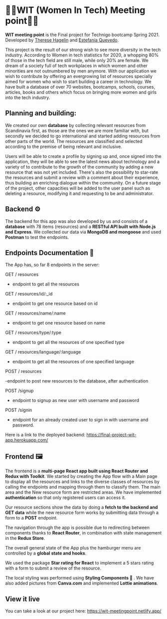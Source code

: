 <h1>👩‍💻WIT (Women In Tech) Meeting point👩‍💻</h1>

**WIT meeting point** is the Final project for Technigo bootcamp Spring 2021. Developed by <a href="https://github.com/ThereseHag">Therese Hagelin</a> and <a href="https://github.com/esteficodes">Estefanía Quevedo</a>.

This project is the result of our strong wish to see more diversity in the tech industry. According to Women in tech statistics for 2020, a whopping 80% of those in the tech field are still male, while only 20% are female. We dream of a society full of tech workplaces in which women and other minorities are not outnumbered by men anymore. With our application we wish to contribute by offering an evergrowing list of resources specially aimed for women who wish to start building a career in technology. We have built a database of over 70 websites, bootcamps, schools, courses, articles, books and others which focus on bringing more women and girls into the tech industry. 

## Planning and building:

We created our own **database** by collecting relevant resources from Scandinavia first, as those are the ones we are more familiar with, but secondly we decided to go international and started adding resources from other parts of the world. The resources are classified and selected according to the premise of being relevant and inclusive. 

Users will be able to create a profile by signing up and, once signed into the application, they will be able to see the latest news about technology and a variety of  to contribute to the growth of the community by adding a new resource that was not yet included. There's also the possibility to star-rate the resources and submit a review with a comment about their experience, thus building an enriching dialogue within the community. On a future stage of the project, other capacities will be added to the user panel such as deleting a resource, modifying it and requesting to be and administrator. 

## Backend ⚙️

The backend for this app was also developed by us and consists of a **database** with 78 items (resources) and a **RESTful API built with Node.js and Express**. We collected our data via **MongoDB and mongoose** and used **Postman** to test the endpoints.

## Endpoints Documentation 📄

The App has, so far 8 endpoints in the server:

GET / resources

- endpoint to get all the resources

GET / resources/id/:_id

- endpoint to get one resource based on id

GET / resources/name/:name

- endpoint to get one resource based on name

GET / resources/type/:type

- endpoint to get all the resources of one specified type

GET / resources/language/:language

- endpoint to get all the resources of one specified language


POST / resources

-endpoint to post new resources to the database, after authentication

POST /signup 

- endpoint to signup as new user with username and password

POST /signin

- endpoint for an already created user to sign in with username and password.

Here is a link to the deployed backend: https://final-project-wit-app.herokuapp.com/

## Frontend 🖼️

The frontend is a **multi-page React app built using React Router and Redux with Toolkit**. We started by creating the App flow with a Main page to display all the resources and links to the diverse classes of resources by calling the endpoints and mapping through them to classify them. The main area and the New resource form are restricted areas. We have implemented **authentication** so that only registered users can access it.

Our resource sections show the data by doing a **fetch to the backend and GET data** while the new resource form works by submitting data through a form to a **POST** endpoint.

The navigation through the app is possible due to redirecting between components thanks to **React Router**, in combination with state management in the **Redux Store**.

The overall general state of the App plus the hamburger menu are controlled by a **global state and hooks**. 

We used the package **Star rating for React** to implement a 5 stars rating with a form to submit a review of the resource.

The local styling was performed using **Styling Components 💅** . We have also added pictures from **Canva.com** and implemented **Lottie animations**.

## View it live 

You can take a look at our project here: https://wit-meetingpoint.netlify.app/  